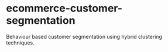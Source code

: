 # ecommerce-customer-segmentation
Behaviour based customer segmentation using hybrid clustering techniques.
